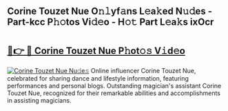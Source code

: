## Corine Touzet Nue O𝚗𝚕yf𝚊ns L𝚎a𝚔ed N𝚞𝚍es - Part-kcc P𝚑𝚘tos Vi𝚍𝚎o - H𝚘𝚝 Part L𝚎a𝚔s ixOcr

# <h2><a href="http://kfewen.oniu.top/?m=Corine+Touzet+Nue">🔗👉 🔴 Corine Touzet Nue P𝚑ot𝚘𝚜 V𝚒d𝚎o</a></h2>

[![Corine Touzet Nue Nu𝚍e𝚜](https://i.imgur.com/0qMVB7G.gif)](http://kfewen.oniu.top/?m=Corine+Touzet+Nue)
Online influencer Corine Touzet Nue, celebrated for sharing dance and lifestyle information, featuring performances and personal blogs. Outstanding magician's assistant Corine Touzet Nue, recognized for their remarkable abilities and accomplishments in assisting magicians.  

